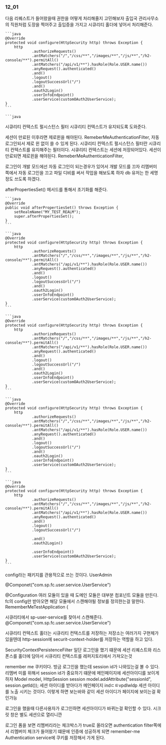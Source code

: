 ### 12_01

다음 리퀘스트가 들어왔을때 권한을 어떻게 처리해줄지 고민해보자 
출입국 관리사무소의 직원처럼 도장을 찍어주고 출입증을 가지고 시큐리티 홀더에 넣어서 
처리해준다. 
    
    ```java
    @Override
    protected void configure(HttpSecurity http) throws Exception {
        http
                .authorizeRequests()
                .antMatchers("/","/css/**","/images/**","/js/**","/h2-console/**").permitAll()
                .antMatchers("/api/v1/**").hasRole(Role.USER.name())
                .anyRequest().authenticated()
                .and()
                .logout()
                .logoutSuccessUrl("/")
                .and()
                .oauth2Login()
                .userInfoEndpoint()
                .userService(customOAuth2UserService);
    }
    ```
    
    ```java

시큐리티 컨택스트 펄시스턴스 필터 
시큐리티 컨텍스트가 유지되도록 도와준다. 

세션이 만료된 이후라면 제로윈을 해야된다. 
RemeberMeAuthenticationFilter, 
자동로그인되서 제로 윈 없이 쓸 수 있게 된다. 
시큐리티 컨텍스트 펄시스턴스 필터란
시큐리티 컨텍스트를 유지해주는 필터이다.
시큐리티 컨텍스트는 세션에 저장되어있다.
세션이 만료되면 제로윈을 해야된다.
RemeberMeAuthenticationFilter,

로그인이 개발 모드에선 자동 로그인이 되는경우가 있어서 개발 모드를 끄자 
리멤버미 쪽에서 자동 로그인을 끄고 
파일 디비를 써서 작업을 해보도록 하자 
db 유저는 한 세명정도 쓰도록 하겠다. 

afterPropertiesSet() 메서드를 통해서 
초기화를 해준다. 

    ```java
    @Override
    public void afterPropertiesSet() throws Exception {
        setRealmName("MY_TEST_REALM");
        super.afterPropertiesSet();
    }
    ```
    
    ```java
    @Override
    protected void configure(HttpSecurity http) throws Exception {
        http
                .authorizeRequests()
                .antMatchers("/","/css/**","/images/**","/js/**","/h2-console/**").permitAll()
                .antMatchers("/api/v1/**").hasRole(Role.USER.name())
                .anyRequest().authenticated()
                .and()
                .logout()
                .logoutSuccessUrl("/")
                .and()
                .oauth2Login()
                .userInfoEndpoint()
                .userService(customOAuth2UserService);
    }
    ```
    
    ```java
    @Override
    protected void configure(HttpSecurity http) throws Exception {
        http
                .authorizeRequests()
                .antMatchers("/","/css/**","/images/**","/js/**","/h2-console/**").permitAll()
                .antMatchers("/api/v1/**").hasRole(Role.USER.name())
                .anyRequest().authenticated()
                .and()
                .logout()
                .logoutSuccessUrl("/")
                .and()
                .oauth2Login()
                .userInfoEndpoint()
                .userService(customOAuth2UserService);
    }
    ```
    
    ```java
    @Override
    protected void configure(HttpSecurity http) throws Exception {
        http
                .authorizeRequests()
                .antMatchers("/","/css/**","/images/**","/js/**","/h2-console/**").permitAll()
                .antMatchers("/api/v1/**").hasRole(Role.USER.name())
                .anyRequest().authenticated()
                .and()
                .logout()
                .logoutSuccessUrl("/")
                .and()
                .oauth2Login()
                .userInfoEndpoint()
                .userService(customOAuth2UserService);
    }
    ```
    
    ```java
    @Override
    protected void configure(HttpSecurity http) throws Exception {
        http
                .authorizeRequests()
                .antMatchers("/","/css/**","/images/**","/js/**","/h2-console/**").permitAll()
                .antMatchers("/api/v1/**").hasRole(Role.USER.name())
                .anyRequest().authenticated()
                .and()
                .logout()
                .logoutSuccessUrl("/")

                .and()
                .oauth2Login()
        
                .userInfoEndpoint()
                .userService(customOAuth2UserService);
    }
    ```
    
config라는 패키지를 관용적으로 쓰는 것이다. 
UserAdmin

@Componet("com.sp.fc.user.service.UserService")

@Configuration
여러 모듈이 있을 때 도메인 모듈은 대부분 컴포넌트 모듈을 만든다. 
fc의 config만 받아오면 해당 모듈에서 스캔해야될 정보를 정의한는걸 말한다. 
RememberMeTestApplication {

시큐리티에서 sp-user-service를 찾아서 스캔해준다.
@Componet("com.sp.fc.user.service.UserService")

시큐리티 컨텍스트 홀더는 시큐리티 컨텍스트를 저장하는 저장소는 여러가지 구현체가 있을텐데
http-session에 securit-context-holder를 저장하는 역할을 하고 있다. 

SecurityContextPersistenceFilter
일단 로그인을 했기 떄문에 
세션 리퀘스트와 리스폰스를 홀더에 담아서 시큐리티 컨텍스트를 레퍼지토리에서 가져오는것

remember me 쿠키이다. 방금 로그인을 했는데 session id가 나와있는걸 볼 수 있다. 
리멤버 미를 위해서 session id가 중요하기 떄문에 메인페이지에 세션아이디를 보이게 하자 
Model model, HttpSession session
model.addAttribute("sessionId", session.getId());
세션 아이디를 받아다가 메인페이지 indㄷㅌvpdlwldp 세션 아이디를 노출 시키는 것이다. 
이렇게 하면 보는바와 같이 세션 아이디가 페이지에 보이는걸 확인가능

로그인을 했을때 다른사용자가 로그인하면 세션아이디가 바뀌는걸 확인할 수 있다.
시크릿 창은 별도 세션으로 열리니깐

로그인 폼을 보면 리멤버리라는 체크박스가 true로 올라오면 
authentication filter쪽에서 리멤버미 체크가 들어왔기 떄문에 인증에 성공하게 되면 
remember-me Authentication service에 쿠키를 저장해서 가게 된다. 












































